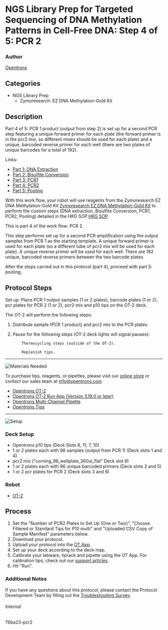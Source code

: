 # NGS Library Prep for Targeted Sequencing of DNA Methylation Patterns in Cell-Free DNA: Step 4 of 5: PCR 2

### Author
[Opentrons](https://opentrons.com/)



## Categories
* NGS Library Prep
     * Zymoresearch: EZ DNA Methylation-Gold Kit

## Description
Part 4 of 5: PCR 1 product (output from step 2) is set up for a second PCR step featuring a unique forward primer for each plate (the forward primer is in the pcr2 mix, so different mixes should be used for each plate) and a unique, barcoded reverse primer for each well (there are two plates of unique barcodes for a total of 192).

Links:
* [Part 1: DNA Extraction](http://protocols.opentrons.com/protocol/76ba23)
* [Part 2: Bisulfite Conversion](http://protocols.opentrons.com/protocol/76ba23-bisulfite_conversion)
* [Part 3: PCR1](http://protocols.opentrons.com/protocol/76ba23-pcr1)
* [Part 4: PCR2](http://protocols.opentrons.com/protocol/76ba23-pcr2)
* [Part 5: Pooling](http://protocols.opentrons.com/protocol/76ba23-pooling)

With this work flow, your robot will use reagents from the Zymoresearch EZ DNA Methylation-Gold Kit [Zymoresearch EZ DNA Methylation-Gold Kit](https://www.zymoresearch.com/collections/ez-dna-methylation-gold-kits) to perform the custom steps (DNA extraction, Bisulfite Conversion, PCR1, PCR2, Pooling) detailed in the HKG SOP.[HKG SOP](https://s3.amazonaws.com/pf-upload-01/u-4256/0/2021-03-04/vw23kchHKG%20Standard%20Operating%20Procedure%20for%20DNA%20extraction%20Targeted%20next%20generation%20sequencing%20and%20.xlsx).

This is part 4 of the work flow: PCR 2.

This step performs set up for a second PCR amplification using the output samples from PCR 1 as the starting template. A unique forward primer is used for each plate (so a different tube of pcr2 mix will be used for each plate). A unique reverse primer will be used for each well. There are 192 unique, barcoded reverse primers between the two barcode plates.

After the steps carried out in this protocol (part 4), proceed with part 5: pooling.


## Protocol Steps

Set up: Place PCR 1 output samples (1 or 2 plates), barcode plates (1 or 2), pcr plates for PCR 2 (1 or 2), pcr2 mix and p10 tips on the OT-2 deck.  

The OT-2 will perform the following steps:
1. Distribute sample (PCR 1 product) and pcr2 mix to the PCR plates.
2. Pause for the following steps (OT-2 deck lights will signal pauses):

           Thermocycling steps (outside of the OT-2).

           Replenish tips.

---
![Materials Needed](https://s3.amazonaws.com/opentrons-protocol-library-website/custom-README-images/001-General+Headings/materials.png)

To purchase tips, reagents, or pipettes, please visit our [online store](https://shop.opentrons.com/) or contact our sales team at [info@opentrons.com](mailto:info@opentrons.com)

* [Opentrons OT-2](https://shop.opentrons.com/collections/ot-2-robot/products/ot-2)
* [Opentrons OT-2 Run App (Version 3.19.0 or later)](https://opentrons.com/ot-app/)
* [Opentrons Multi-Channel Pipette](https://shop.opentrons.com/collections/ot-2-pipettes/products/single-channel-electronic-pipette)
* [Opentrons Tips](https://shop.opentrons.com/collections/opentrons-tips)

---
![Setup](https://s3.amazonaws.com/opentrons-protocol-library-website/custom-README-images/001-General+Headings/Setup.png)

### Deck Setup
* Opentrons p10 tips (Deck Slots 8, 11, 7, 10)
* 1 or 2 plates each with 96 samples (output from PCR 1) (Deck slots 1 and 4)
* pcr2 mix ("corning_96_wellplate_360ul_flat" Deck slot 9)
* 1 or 2 plates each with 96 unique barcoded primers (Deck slots 2 and 5)
* 1 or 2 pcr plates for PCR 2 (Deck slots 3 and 6)

### Robot
* [OT-2](https://opentrons.com/ot-2)

## Process
1. Set the "Number of PCR2 Plates to Set Up (One or Two)", "Choose Filtered or Standard Tips for P10 multi" and "Uploaded CSV Copy of Sample Manifest" parameters below.
2. Download your protocol.
3. Upload your protocol into the [OT App](https://opentrons.com/ot-app).
4. Set up your deck according to the deck map.
5. Calibrate your labware, tiprack and pipette using the OT App. For calibration tips, check out our [support articles](https://support.opentrons.com/en/collections/1559720-guide-for-getting-started-with-the-ot-2).
6. Hit "Run".

### Additional Notes
If you have any questions about this protocol, please contact the Protocol Development Team by filling out the [Troubleshooting Survey](https://protocol-troubleshooting.paperform.co/).

###### Internal
76ba23-pcr2
